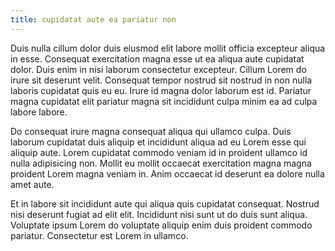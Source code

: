 ```yaml
---
title: cupidatat aute ea pariatur non
---
```


Duis nulla cillum dolor duis eiusmod elit labore mollit officia excepteur aliqua in esse. Consequat exercitation magna esse ut ea aliqua aute cupidatat dolor. Duis enim in nisi laborum consectetur excepteur. Cillum Lorem do irure sit deserunt velit. Consequat tempor nostrud sit nostrud in non nulla laboris cupidatat quis eu eu. Irure id magna dolor laborum est id. Pariatur magna cupidatat elit pariatur magna sit incididunt culpa minim ea ad culpa labore labore.

Do consequat irure magna consequat aliqua qui ullamco culpa. Duis laborum cupidatat duis aliquip et incididunt aliqua ad eu Lorem esse qui aliquip aute. Lorem cupidatat commodo veniam id in proident ullamco id nulla adipisicing non. Mollit eu mollit occaecat exercitation magna magna proident Lorem magna veniam in. Anim occaecat id deserunt ea dolore nulla amet aute.

Et in labore sit incididunt aute qui aliqua quis cupidatat consequat. Nostrud nisi deserunt fugiat ad elit elit. Incididunt nisi sunt ut do duis sunt aliqua. Voluptate ipsum Lorem do voluptate aliquip enim duis proident commodo pariatur. Consectetur est Lorem in ullamco.